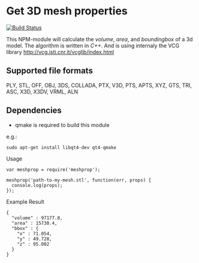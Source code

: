 # Get 3D mesh properties

[![Build Status](https://travis-ci.org/dreampulse/meshprop.svg?branch=master)](https://travis-ci.org/dreampulse/meshprop)

This NPM-module will calculate the *volume*, *area*, and *boundingbox* of a 3d model.
The algorithm is written in *C++*. And is using internaly the VCG library http://vcg.isti.cnr.it/vcglib/index.html

## Supported file formats
PLY, STL, OFF, OBJ, 3DS, COLLADA, PTX, V3D, PTS, APTS, XYZ, GTS, TRI, ASC, X3D, X3DV, VRML, ALN

## Dependencies
* qmake is required to build this module

e.g.:
```
sudo apt-get install libqt4-dev qt4-qmake
```

Usage
```
var meshprop = require('meshprop');

meshprop('path-to-my-mesh.stl', function(err, props) {
  console.log(props);
});
```

Example Result
```
{
  "volume" : 97177.8,
  "area" : 15730.4,
  "bbox" : {
    "x" : 71.054,
    "y" : 49.728,
    "z" : 95.002
  }
}
```
